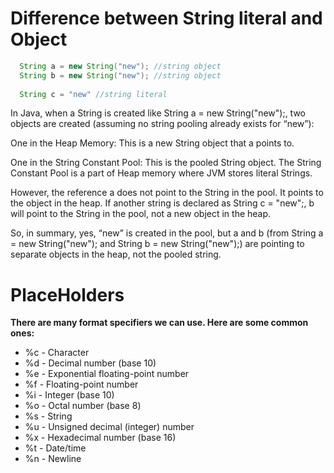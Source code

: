 # Difference between String literal and Object

```java
  String a = new String("new"); //string object
  String b = new String("new"); //string object
  
  String c = "new" //string literal
```

In Java, when a String is created like String a = new String("new");, 
two objects are created (assuming no string pooling already exists for “new”):

One in the Heap Memory: This is a new String object that a points to.

One in the String Constant Pool: This is the pooled String object. 
The String Constant Pool is a part of Heap memory where JVM stores literal Strings.

However, the reference a does not point to the String in the pool. 
It points to the object in the heap. If another string is declared as String c = "new";,
b will point to the String in the pool, not a new object in the heap.

So, in summary, yes, “new” is created in the pool,
but a and b (from String a = new String("new"); 
and String b = new String("new");) are pointing to separate objects in the heap, not the pooled string.

# PlaceHolders
**There are many format specifiers we can use. Here are some common ones:**

- %c - Character
- %d - Decimal number (base 10)
- %e - Exponential floating-point number
- %f - Floating-point number
- %i - Integer (base 10)
- %o - Octal number (base 8)
- %s - String
- %u - Unsigned decimal (integer) number
- %x - Hexadecimal number (base 16)
- %t - Date/time
- %n - Newline
